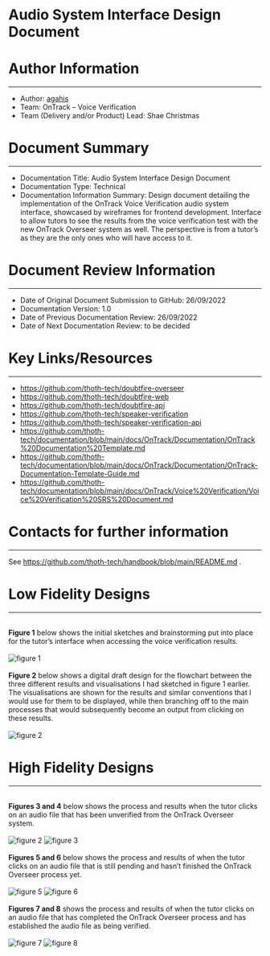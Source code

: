 # **Audio System Interface Design Document**

# **Author Information**

---

- Author: [agahis](https://github.com/agahis)
- Team: OnTrack – Voice Verification
- Team (Delivery and/or Product) Lead: Shae Christmas

# **Document Summary**

---

- Documentation Title: Audio System Interface Design Document
- Documentation Type: Technical
- Documentation Information Summary: Design document detailing the implementation of the OnTrack Voice Verification audio system interface, showcased by wireframes for frontend development. Interface to allow tutors to see the results from the voice verification test with the new OnTrack Overseer system as well. The perspective is from a tutor’s as they are the only ones who will have access to it.

# **Document Review Information**

---

- Date of Original Document Submission to GitHub: 26/09/2022
- Documentation Version: 1.0
- Date of Previous Documentation Review: 26/09/2022
- Date of Next Documentation Review: to be decided

# **Key Links/Resources**

---

- <https://github.com/thoth-tech/doubtfire-overseer>
- <https://github.com/thoth-tech/doubtfire-web>
- <https://github.com/thoth-tech/doubtfire-api>
- <https://github.com/thoth-tech/speaker-verification>
- <https://github.com/thoth-tech/speaker-verification-api>
- <https://github.com/thoth-tech/documentation/blob/main/docs/OnTrack/Documentation/OnTrack%20Documentation%20Template.md>
- <https://github.com/thoth-tech/documentation/blob/main/docs/OnTrack/Documentation/OnTrack-Documentation-Template-Guide.md>
- <https://github.com/thoth-tech/documentation/blob/main/docs/OnTrack/Voice%20Verification/Voice%20Verification%20SRS%20Document.md>

# **Contacts for further information**

---

See <https://github.com/thoth-tech/handbook/blob/main/README.md> .

# **Low Fidelity Designs**

---

\
**Figure 1** below shows the initial sketches and brainstorming put into place for the tutor’s interface when accessing the voice verification results.
\
\
![figure 1](Images/figure1.jpeg)
\
\
**Figure 2** below shows a digital draft design for the flowchart between the three different results and visualisations I had sketched in figure 1 earlier. The visualisations are shown for the results and similar conventions that I would use for them to be displayed, while then branching off to the main processes that would subsequently become an output from clicking on these results.
\
\
![figure 2](Images/figure2.PNG)

# **High Fidelity Designs**

---

\
**Figures 3 and 4** below shows the process and results when the tutor clicks on an audio file that has been unverified from the OnTrack Overseer system.
\
\
![figure 2](Images/figure3.PNG)
![figure 3](Images/figure4.PNG)
\
\
**Figures 5 and 6** below shows the process and results of when the tutor clicks on an audio file that is still pending and hasn’t finished the OnTrack Overseer process yet.
\
\
![figure 5](Images/figure5.PNG)
![figure 6](Images/figure6.PNG)
\
\
**Figures 7 and 8** shows the process and results of when the tutor clicks on an audio file that has completed the OnTrack Overseer process and has established the audio file as being verified.
\
\
![figure 7](Images/figure7.PNG)
![figure 8](Images/figure8.PNG)
